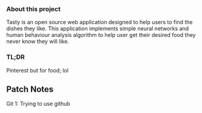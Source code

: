 ### About this project

Tasty is an open source web application designed to help users to find the dishes
they like. This application implements simple neural networks and human behaviour 
analysis algorithm to help user get their desired food they never know they will
like.

### TL;DR

Pinterest but for food; lol

## Patch Notes
Git 1: Trying to use github